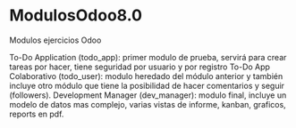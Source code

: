 # ModulosOdoo8.0
Modulos ejercicios Odoo

To-Do Application (todo_app): primer modulo de prueba, servirá para crear tareas por hacer, tiene seguridad por usuario y por registro
To-Do App Colaborativo (todo_user): modulo heredado del módulo anterior y también incluye otro módulo que tiene la posibilidad de hacer comentarios y seguir (followers). 
Development Manager (dev_manager): modulo final, incluye un modelo de datos mas complejo, varias vistas de informe, kanban, graficos, reports en pdf.
